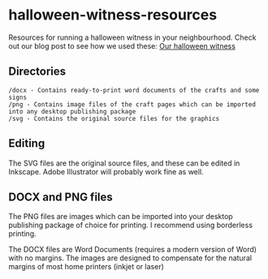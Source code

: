# halloween-witness-resources

Resources for running a halloween witness in your neighbourhood. Check out our blog post to see how we used these: [Our halloween witness][blog]

[blog]: http://www.canningroad.co.uk/post/our-halloween-witness/

## Directories

	/docx - Contains ready-to-print word documents of the crafts and some signs
	/png - Contains image files of the craft pages which can be imported into any desktop publishing package
	/svg - Contains the original source files for the graphics

## Editing

The SVG files are the original source files, and these can be edited in Inkscape. Adobe Illustrator will probably work fine as well.

## DOCX and PNG files

The PNG files are images which can be imported into your desktop publishing package of choice for printing. I recommend using borderless printing.

The DOCX files are Word Documents (requires a modern version of Word) with no margins. The images are designed to compensate for the natural margins of most home printers (inkjet or laser)